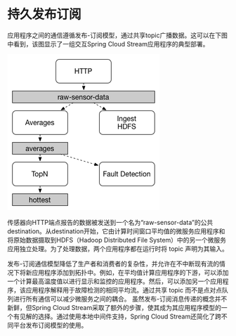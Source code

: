 # 持久发布订阅


应用程序之间的通信遵循发布-订阅模型，通过共享topic广播数据。这可以在下图中看到，该图显示了一组交互Spring Cloud Stream应用程序的典型部署。

![Spring Cloud Stream 发布订阅](../images/SCSt-sensors.png)

传感器向HTTP端点报告的数据被发送到一个名为“raw-sensor-data”的公共destination。从destination开始，它由计算时间窗口平均值的微服务应用程序和将原始数据摄取到HDFS（Hadoop Distributed File System）中的另一个微服务应用独立处理。为了处理数据，两个应用程序都在运行时将 topic 声明为其输入。

发布-订阅通信模型降低了生产者和消费者的复杂性，并允许在不中断现有流的情况下将新应用程序添加到拓扑中。例如，在平均值计算应用程序的下游，可以添加一个计算最高温度值以进行显示和监控的应用程序。然后，可以添加另一个应用程序，该应用程序解释用于故障检测的相同平均流。通过共享 topic 而不是点对点队列进行所有通信可以减少微服务之间的耦合。
虽然发布-订阅消息传递的概念并不新鲜，但Spring Cloud Stream采取了额外的步骤，使其成为其应用程序模型的一个有见解的选择。通过使用本地中间件支持，Spring Cloud Stream还简化了跨不同平台发布订阅模型的使用。